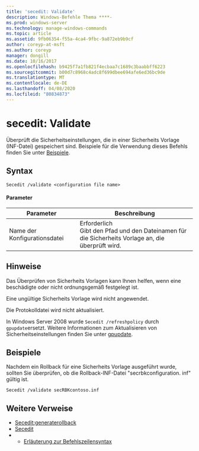 ```yaml
---
title: 'secedit: Validate'
description: Windows-Befehle Thema ****-
ms.prod: windows-server
ms.technology: manage-windows-commands
ms.topic: article
ms.assetid: 9fb06354-f55a-4ca4-9fbc-9a872eb9b9cf
author: coreyp-at-msft
ms.author: coreyp
manager: dongill
ms.date: 10/16/2017
ms.openlocfilehash: b9425f7a1fb821f4ecbaa7c1689c3baabbff6223
ms.sourcegitcommit: b00d7c8968c4adc8f699dbee694afe6ed36bc9de
ms.translationtype: MT
ms.contentlocale: de-DE
ms.lasthandoff: 04/08/2020
ms.locfileid: "80834873"
---
```

# <a name="seceditvalidate"></a>secedit: Validate



Überprüft die Sicherheitseinstellungen, die in einer Sicherheits Vorlage (INF-Datei) gespeichert sind. Beispiele für die Verwendung dieses Befehls finden Sie unter [Beispiele](#BKMK_Examples).

## <a name="syntax"></a>Syntax

```
Secedit /validate <configuration file name>  

```

#### <a name="parameters"></a>Parameter

|Parameter|Beschreibung|
|---------|-----------|
|Name der Konfigurationsdatei|Erforderlich</br>Gibt den Pfad und den Dateinamen für die Sicherheits Vorlage an, die überprüft wird.|

## <a name="remarks"></a>Hinweise

Das Überprüfen von Sicherheits Vorlagen kann Ihnen helfen, wenn eine beschädigte oder nicht ordnungsgemäß festgelegt ist.

Eine ungültige Sicherheits Vorlage wird nicht angewendet.

Die Protokolldatei wird nicht aktualisiert.

In Windows Server 2008 wurde `Secedit /refreshpolicy` durch `gpupdate`ersetzt. Weitere Informationen zum Aktualisieren von Sicherheitseinstellungen finden Sie unter [gpupdate](gpupdate.md).

## <a name="examples"></a><a name=BKMK_Examples></a>Beispiele

Nachdem ein Rollback für eine Sicherheits Vorlage ausgeführt wurde, sollten Sie überprüfen, ob die Rollback-INF-Datei "secrbkconfiguration. inf" gültig ist.
```
Secedit /validate secRBKcontoso.inf
```

## <a name="additional-references"></a>Weitere Verweise

-   [Secedit:generaterollback](secedit-generaterollback.md)
-   [Secedit](secedit.md)
-   - [Erläuterung zur Befehlszeilensyntax](command-line-syntax-key.md)